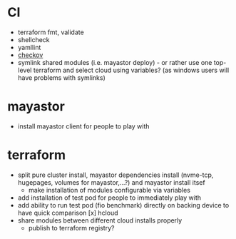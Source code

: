 # CI

- terraform fmt, validate
- shellcheck
- yamllint
- [checkov](https://github.com/bridgecrewio/checkov)
- symlink shared modules (i.e. mayastor deploy) - or rather use one top-level terraform and select cloud using variables? (as windows users will have problems with symlinks)

# mayastor

- install mayastor client for people to play with

# terraform

- split pure cluster install, mayastor dependencies install (nvme-tcp, hugepages, volumes for mayastor,...?) and mayastor install itsef
    - make installation of modules configurable via variables
- add installation of test pod for people to immediately play with
- add ability to run test pod (fio benchmark) directly on backing device to have quick comparison
    [x] hcloud
- share modules between different cloud installs properly
    - publish to terraform registry?
